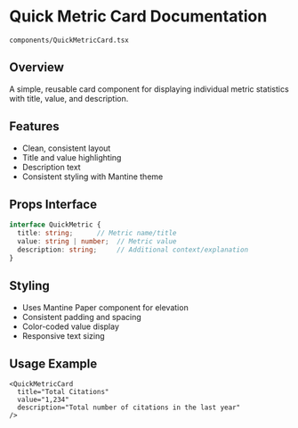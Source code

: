 # Quick Metric Card Documentation
`components/QuickMetricCard.tsx`

## Overview
A simple, reusable card component for displaying individual metric statistics with title, value, and description.

## Features
- Clean, consistent layout
- Title and value highlighting
- Description text
- Consistent styling with Mantine theme

## Props Interface
```typescript
interface QuickMetric {
  title: string;      // Metric name/title
  value: string | number;  // Metric value
  description: string;     // Additional context/explanation
}
```

## Styling
- Uses Mantine Paper component for elevation
- Consistent padding and spacing
- Color-coded value display
- Responsive text sizing

## Usage Example
```tsx
<QuickMetricCard
  title="Total Citations"
  value="1,234"
  description="Total number of citations in the last year"
/>
```
